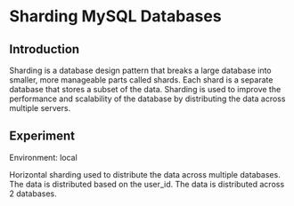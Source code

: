 # Sharding MySQL Databases


## Introduction

Sharding is a database design pattern that breaks a large database into smaller, more manageable parts called shards. Each shard is a separate database that stores a subset of the data. Sharding is used to improve the performance and scalability of the database by distributing the data across multiple servers.


## Experiment

Environment: local

Horizontal sharding used to distribute the data across multiple databases. The data is distributed based on the user_id. The data is distributed across 2 databases.